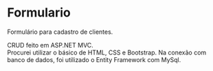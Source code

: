 # Formulario

Formulário para cadastro de clientes.

CRUD feito em ASP.NET MVC. <br>
Procurei utilizar o básico de HTML, CSS e Bootstrap.
Na conexão com banco de dados, foi utilizado o Entity Framework com MySql.
